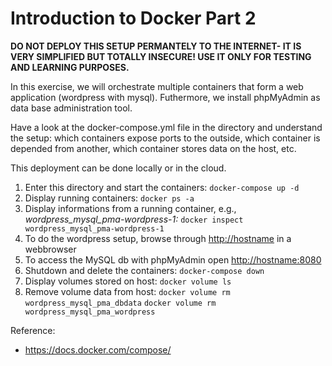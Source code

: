 # Introduction to Docker Part 2

**DO NOT DEPLOY THIS SETUP PERMANTELY TO THE INTERNET- IT IS VERY SIMPLIFIED BUT TOTALLY INSECURE! USE IT ONLY FOR TESTING AND LEARNING PURPOSES.**

In this exercise, we will orchestrate multiple containers that form a web application (wordpress with mysql). Futhermore, we install phpMyAdmin as data base administration tool.

Have a look at the docker-compose.yml file in the directory and understand the setup: which containers expose ports to the outside, which container is depended from another, which container stores data on the host, etc.

This deployment can be done locally or in the cloud.

 1.  Enter this directory and start the containers: 
	 `docker-compose up -d`
 2. Display running containers:
	 `docker ps -a`
 3. Display informations from a running container, e.g., *wordpress_mysql_pma-wordpress-1:*
	 `docker inspect wordpress_mysql_pma-wordpress-1`
 4. To do the wordpress setup, browse through [http://hostname](http://hostname) in a webbrowser
 5. To access the MySQL db with phpMyAdmin open [http://hostname:8080](http://hostname:8080)
 6. Shutdown and delete the containers: 
	 `docker-compose down`
 7. Display volumes stored on host:
	 `docker volume ls`
 8. Remove volume data from host:
	 `docker volume rm wordpress_mysql_pma_dbdata`
	 `docker volume rm wordpress_mysql_pma_wordpress`

Reference:
- https://docs.docker.com/compose/
